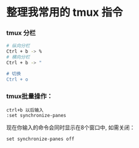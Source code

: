 # 整理我常用的 tmux 指令

### tmux 分栏

```bash
# 纵向分栏
Ctrl + b -> %
# 横向分栏
Ctrl + b -> "

# 切换
Ctrl + o

```

### tmux批量操作：

```
ctrl+b 以后输入
:set synchronize-panes
```

现在你输入的命令会同时显示在8个窗口中, 如需关闭：
```
set synchronize-panes off
```

